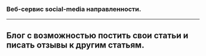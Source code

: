 ### Веб-сервис social-media направленности.
---------------------------------------------------------------------------------
## Блог с возможностью постить свои статьи и писать отзывы к другим статьям.
